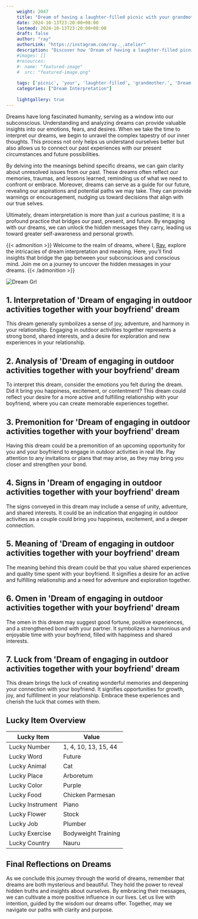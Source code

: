 ```yaml
---
    weight: 2047
    title: "Dream of having a laughter-filled picnic with your grandmother."  # Assuming 'title' column exists
    date: 2024-10-13T23:20:00+08:00
    lastmod: 2024-10-13T23:20:00+08:00
    draft: false
    author: "ray"
    authorLink: "https://instagram.com/ray._.atelier"
    description: "Discover how 'Dream of having a laughter-filled picnic with your grandmother.' can interpret your future and uncover its significant meanings in your life."
    #images: []
    #resources:
    #- name: "featured-image"
    #  src: "featured-image.png"
    
    tags: ['picnic', 'your', 'laughter-filled', 'grandmother.', 'Dream', 'a', 'of', 'with', 'having']
    categories: ["Dream Interpretation"]
    
    lightgallery: true
---
```

    
Dreams have long fascinated humanity, serving as a window into our subconscious. Understanding and analyzing dreams can provide valuable insights into our emotions, fears, and desires. When we take the time to interpret our dreams, we begin to unravel the complex tapestry of our inner thoughts. This process not only helps us understand ourselves better but also allows us to connect our past experiences with our present circumstances and future possibilities.

By delving into the meanings behind specific dreams, we can gain clarity about unresolved issues from our past. These dreams often reflect our memories, traumas, and lessons learned, reminding us of what we need to confront or embrace. Moreover, dreams can serve as a guide for our future, revealing our aspirations and potential paths we may take. They can provide warnings or encouragement, nudging us toward decisions that align with our true selves.

Ultimately, dream interpretation is more than just a curious pastime; it is a profound practice that bridges our past, present, and future. By engaging with our dreams, we can unlock the hidden messages they carry, leading us toward greater self-awareness and personal growth.

{{< admonition >}}
Welcome to the realm of dreams, where I, [Ray](https://instagram.com/ray._.atelier), explore the intricacies of dream interpretation and meaning. Here, you’ll find insights that bridge the gap between your subconscious and conscious mind. Join me on a journey to uncover the hidden messages in your dreams.
{{< /admonition >}}

![Dream Grl](https://cdn.pixabay.com/photo/2017/11/02/03/35/gothic-2910057_1280.jpg "Dream Grl")

## 1. Interpretation of 'Dream of engaging in outdoor activities together with your boyfriend' dream

This dream generally symbolizes a sense of joy, adventure, and harmony in your relationship. Engaging in outdoor activities together represents a strong bond, shared interests, and a desire for exploration and new experiences in your relationship.

## 2. Analysis of 'Dream of engaging in outdoor activities together with your boyfriend' dream

To interpret this dream, consider the emotions you felt during the dream. Did it bring you happiness, excitement, or contentment? This dream could reflect your desire for a more active and fulfilling relationship with your boyfriend, where you can create memorable experiences together.

## 3. Premonition for 'Dream of engaging in outdoor activities together with your boyfriend' dream

Having this dream could be a premonition of an upcoming opportunity for you and your boyfriend to engage in outdoor activities in real life. Pay attention to any invitations or plans that may arise, as they may bring you closer and strengthen your bond.

## 4. Signs in 'Dream of engaging in outdoor activities together with your boyfriend' dream

The signs conveyed in this dream may include a sense of unity, adventure, and shared interests. It could be an indication that engaging in outdoor activities as a couple could bring you happiness, excitement, and a deeper connection.

## 5. Meaning of 'Dream of engaging in outdoor activities together with your boyfriend' dream

The meaning behind this dream could be that you value shared experiences and quality time spent with your boyfriend. It signifies a desire for an active and fulfilling relationship and a need for adventure and exploration together.

## 6. Omen in 'Dream of engaging in outdoor activities together with your boyfriend' dream

The omen in this dream may suggest good fortune, positive experiences, and a strengthened bond with your partner. It symbolizes a harmonious and enjoyable time with your boyfriend, filled with happiness and shared interests.

## 7. Luck from 'Dream of engaging in outdoor activities together with your boyfriend' dream

This dream brings the luck of creating wonderful memories and deepening your connection with your boyfriend. It signifies opportunities for growth, joy, and fulfillment in your relationship. Embrace these experiences and cherish the luck that comes with them.

## Lucky Item Overview
| Lucky Item          | Value              |
|---------------|--------------------|
| Lucky Number        | 1, 4, 10, 13, 15, 44  |
| Lucky Word          | Future |
| Lucky Animal        | Cat |
| Lucky Place         | Arboretum     |
| Lucky Color         | Purple     |
| Lucky Food          | Chicken Parmesan      |
| Lucky Instrument    | Piano |
| Lucky Flower        | Stock    |
| Lucky Job           | Plumber       |
| Lucky Exercise      | Bodyweight Training  |
| Lucky Country       | Nauru    |


##  Final Reflections on Dreams

As we conclude this journey through the world of dreams, remember that dreams are both mysterious and beautiful. They hold the power to reveal hidden truths and insights about ourselves. By embracing their messages, we can cultivate a more positive influence in our lives. Let us live with intention, guided by the wisdom our dreams offer. Together, may we navigate our paths with clarity and purpose.
